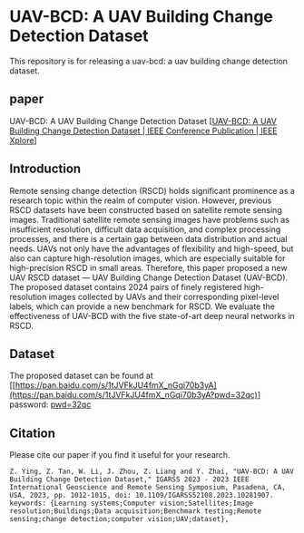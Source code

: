 # UAV-BCD: A UAV Building Change Detection Dataset

This repository is for releasing a uav-bcd: a uav building change detection dataset.

## paper

UAV-BCD: A UAV Building Change Detection Dataset [[UAV-BCD: A UAV Building Change Detection Dataset | IEEE Conference Publication | IEEE Xplore](https://ieeexplore.ieee.org/document/10281907)]

## Introduction

Remote sensing change detection (RSCD) holds significant prominence as a research topic within the realm of computer vision. However, previous RSCD datasets have been constructed based on satellite remote sensing images. Traditional satellite remote sensing images have problems such as insufficient resolution, difficult data acquisition, and complex processing processes, and there is a certain gap between data distribution and actual needs. UAVs not only have the advantages of flexibility and high-speed, but also can capture high-resolution images, which are especially suitable for high-precision RSCD in small areas. Therefore, this paper proposed a new UAV RSCD dataset — UAV Building Change Detection Dataset (UAV-BCD). The proposed dataset contains 2024 pairs of finely registered high-resolution images collected by UAVs and their corresponding pixel-level labels, which can provide a new benchmark for RSCD. We evaluate the effectiveness of UAV-BCD with the five state-of-art deep neural networks in RSCD.

## Dataset

The proposed dataset can be found at [[https://pan.baidu.com/s/1tJVFkJU4fmX_nGqi70b3yA](https://pan.baidu.com/s/1tJVFkJU4fmX_nGqi70b3yA?pwd=32qc)] password: [pwd=32qc](https://pan.baidu.com/s/1tJVFkJU4fmX_nGqi70b3yA?pwd=32qc)

## Citation

Please cite our paper if you find it useful for your research.

```
Z. Ying, Z. Tan, W. Li, J. Zhou, Z. Liang and Y. Zhai, "UAV-BCD: A UAV Building Change Detection Dataset," IGARSS 2023 - 2023 IEEE International Geoscience and Remote Sensing Symposium, Pasadena, CA, USA, 2023, pp. 1012-1015, doi: 10.1109/IGARSS52108.2023.10281907. keywords: {Learning systems;Computer vision;Satellites;Image resolution;Buildings;Data acquisition;Benchmark testing;Remote sensing;change detection;computer vision;UAV;dataset},
```

